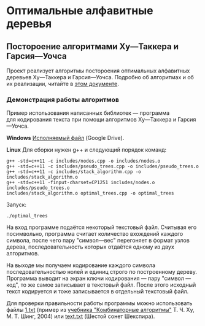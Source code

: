 # Оптимальные алфавитные деревья
## Постороение алгоритмами Ху—Таккера и Гарсия—Уочса
Проект реализует алгоритмы постороения оптимальных алфавитных деревьев Ху—Таккера и Гарсия—Уочса.
Подробно об алгоритмах и об их реализации, читайте в [этом документе](https://github.com/DjGlobal/math_optimal_trees/blob/master/about.pdf).
### Демонстрация работы алгоритмов
Пример использования написанных библиотек — программа для кодирования текста при помощи алгоритмов Ху—Таккера и Гарсия—Уочса.

**Windows**
[Исполняемый файл](https://drive.google.com/drive/folders/0B3i4nTNVsML6SWpZNG9LSmlLQjQ) (Google Drive).

**Linux**
Для сборки нужен g++ и следующий порядок команд:
```
g++ -std=c++11 -c includes/nodes.cpp -o includes/nodes.o
g++ -std=c++11 -c includes/pseudo_trees.cpp -o includes/pseudo_trees.o
g++ -std=c++11 -c includes/stack_algorithm.cpp -o includes/stack_algorithm.o
g++ -std=c++11 -finput-charset=CP1251 includes/nodes.o includes/pseudo_trees.o 
includes/stack_algorithm.o optimal_trees.cpp -o optimal_trees
```
Запуск:
```
./optimal_trees
```

На вход программе подаётся некоторый текстовый файл. Считывая его посимвольно, программа считает количество вхождений каждого символа, после чего пару "символ—вес" перегоняет в формат узлов дерева, последовательность которых отдаётся одному из двух алгоритмов.

На выходе мы получаем кодирование каждого символа последовательностью нолей и единиц строго по построенному дереву. Программа выводит на экран ключи кодирования — пару "символ — код", то же самое записывает в текстовый файл. После этого исходный текст кодируется и тоже записывается в отдельный текстовый файл.

Для проверки правильности работы программы можно использовать файлы [1.txt](https://github.com/Fhbyf/math_optimal_trees/raw/master/optimal_trees/optimal_trees/1.txt) (пример из [учебника "Комбинаторные алгоритмы"](https://cloud.mail.ru/public/7NJS/6nYQoqXEB) Т. Ч. Ху, М. Т. Шинг, 2004) или [text.txt](https://github.com/Fhbyf/math_optimal_trees/raw/master/optimal_trees/optimal_trees/text.txt) (Шестой сонет Шекспира).

